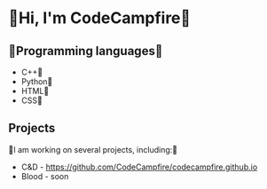<h1>👋Hi, I'm CodeCampfire👋</h1>

<h2>🌱Programming languages🌱</h2>

 - C++🎁<br>
 - Python🎁<br>
 - HTML🎁<br>
 - CSS🎁<br>
<h2>Projects</h2>
👀I am working on several projects, including:👀

 - C&D - https://github.com/CodeCampfire/codecampfire.github.io
 - Blood - soon

